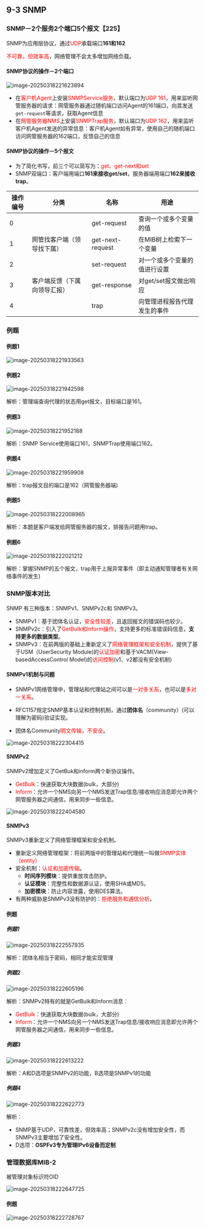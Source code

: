 ## 9-3 SNMP

### SNMP－2个服务2个端口5个报文【225】

SNMP为应用层协议，通过<font color="red">UDP</font>承载端口**161和162**

<font color="red">不可靠，但效率高</font>，网络管理不会太多增加网络负载。

#### SNMP协议的操作－2个端口

![image-20250318221623894](https://img.yatjay.top/md/20250318221623933.png)

- 在<font color="red">客户机Agent</font>上安装<font color="red">SNMPService服务</font>，默认端口为<font color="red">UDP 161</font>，用来监听网管服务器的请求：网管服务器通过随机端口访问Agent的161端口，向其发送`get-request`等请求，获取Agent信息
- 在<font color="red">网管服务器NMS</font>上安装<font color="red">SNMPTrap服务</font>，默认端口为<font color="red">UDP 162</font>，用来监听客户机Agent发送的异常信息：客户机Agent如有异常，使用自己的随机端口访问网管服务器的162端口，反馈自己的信息

#### SNMP协议的操作－5个报文

- 为了简化书写，前三个可以简写为：<font color="red">get、get-next和set</font>
- SNMP双端口：客户端用端口**161来接收get/set**，服务器端用端口**162来接收trap**。

| 操作编号 | 分类                         | 名称             | 用途                         |
| -------- | ---------------------------- | ---------------- | ---------------------------- |
| 0        |                              | get-request      | 查询一个或多个变量的值       |
| 1        | 网管找客户端（领导找下属）   | get-next-request | 在MIB树上检索下一个变量      |
| 2        |                              | set-request      | 对一个或多个变量的值进行设置 |
| 3        | 客户端反馈（下属向领导汇报） | get-response     | 对get/set报文做出响应        |
| 4        |                              | trap             | 向管理进程报告代理发生的事件 |

### 例题

#### 例题1

![image-20250318221933563](https://img.yatjay.top/md/20250318221933603.png)

#### 例题2

![image-20250318221942598](https://img.yatjay.top/md/20250318221942636.png)

解析：管理端查询代理的状态用get报文，目标端口是161。

#### 例题3

![image-20250318221952188](https://img.yatjay.top/md/20250318221952230.png)

解析：SNMP Service使用端口161，SNMPTrap使用端口162。

#### 例题4

![image-20250318221959908](https://img.yatjay.top/md/20250318221959937.png)

解析：trap报文目的端口是162（网管服务器端)

#### 例题5

![image-20250318222008965](https://img.yatjay.top/md/20250318222009001.png)

解析：本题是客户端发给网管服务器的报文，排报告问题用trap。

#### 例题6

![image-20250318222021212](https://img.yatjay.top/md/20250318222021249.png)

解析：掌握SNMP的五个报文，trap用于上报异常事件（即主动通知管理者有关网络事件的发生)

### SNMP版本对比

SNMP 有三种版本：SNMPv1、SNMPv2c和 SNMPv3。

- SNMPv1：基于团体名认证，<font color="red">安全性较差</font>，且返回报文的错误码也较少。
- SNMPv2c：引入了<font color="red">GetBuIk和lnform操作</font>，支持更多的标准错误码信息，**支持更多的数据类型**。
- SNMPv3：在前两版的基础上重新定义了<font color="red">网络管理框架和安全机制</font>，提供了基于USM（UserSecurity Module)的<font color="red">认证加密</font>和基于VACM(View-basedAccessControl Model)的<font color="red">访问控制</font>(v1、v2都没有安全机制)

#### SNMPv1机制与问题

- SNMPv1网络管理中，管理站和代理站之间可以是<font color="red">一对多关系</font>，也可以是<font color="red">多对一关系</font>。

- RFC1157规定SNMP基本认证和控制机制，通过**团体名**（community）(可以理解为密码)验证实现。
- 团体名Community<font color="red">明文传输，不安全</font>。

![image-20250318222304415](https://img.yatjay.top/md/20250318222304453.png)

#### SNMPv2

SNMPv2增加定义了GetBuk和inform两个新协议操作。

- <font color="red">GetBulk</font>：快速获取大块数据(bulk，大部分)
- <font color="red">Inform</font>：允许一个NMS向另一个NMS发送Trap信息/接收响应消息即允许两个网管服务器之间通信，用来同步一些信息。

![image-20250318222404580](https://img.yatjay.top/md/20250318222404699.png)

#### SNMPv3

SNMPv3重新定义了网络管理框架和安全机制。

- 重新定义网络管理框架：将前两版中的管理站和代理统一叫做<font color="red">SNMP实体（entity）</font>
- 安全机制：<font color="red">认证和加密传输</font>。
  - **时间序列模块**：提供重放攻击防护。
  - **认证模块**：完整性和数据源认证，使用SHA或MD5。
  - **加密模块**：防止内容泄露，使用DES算法。
- 有两种威胁是SNMPv3没有防护的：<font color="red">拒绝服务和通信分析</font>。

#### 例题

##### 例题1

![image-20250318222557935](https://img.yatjay.top/md/20250318222557978.png)

解析：团体名相当于密码，相同才能实现管理

##### 例题2

![image-20250318222605196](https://img.yatjay.top/md/20250318222605239.png)

解析：SNMPv2特有的就是GetBulk和Inform消息：

- <font color="red">GetBulk</font>：快速获取大块数据(bulk，大部分)
- <font color="red">Inform</font>：允许一个NMS向另一个NMS发送Trap信息/接收响应消息即允许两个网管服务器之间通信，用来同步一些信息。

##### 例题3

![image-20250318222613222](https://img.yatjay.top/md/20250318222613262.png)

解析：A和D选项是SNMPv2的功能，B选项是SNMPv1的功能

##### 例题4

![image-20250318222622773](https://img.yatjay.top/md/20250318222622821.png)

解析：

- SNMP基于UDP，可靠性差，但效率高；SNMPv2c没有增加安全性，而SNMPv3主要增加了安全性。
- D选项：**OSPFv3专为管理IPv6设备而定制**

### 管理数据库MIB-2

被管理对象标识符OID

![image-20250318222647725](https://img.yatjay.top/md/20250318222647760.png)

#### 例题

![image-20250318222728767](https://img.yatjay.top/md/20250318222728818.png)